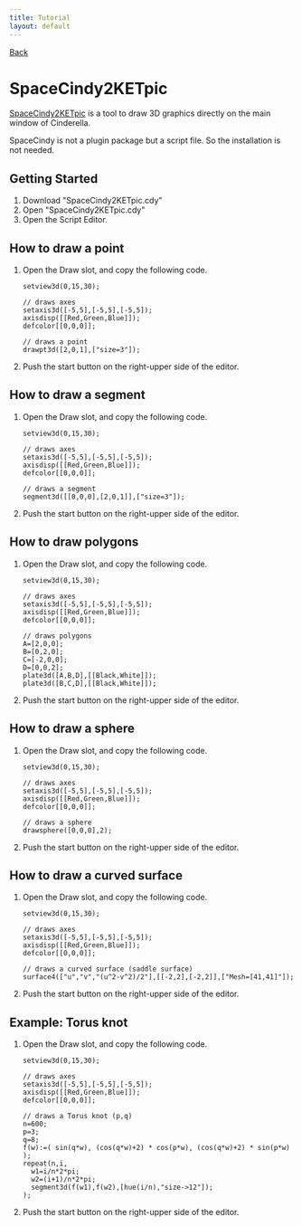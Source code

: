 ```yaml
---
title: Tutorial
layout: default
---
```

[Back](./)

# SpaceCindy2KETpic

[SpaceCindy2KETpic](https://sites.google.com/site/ketcindy/english/cindy3d2ketpic) is a tool to draw 3D graphics directly on the main window of Cinderella.

SpaceCindy is not a plugin package but a script file. So the installation is not needed.

## Getting Started

1. Download "SpaceCindy2KETpic.cdy"
1. Open "SpaceCindy2KETpic.cdy"
1. Open the Script Editor.

## How to draw a point

1. Open the Draw slot, and copy the following code.

    ```
    setview3d(0,15,30); 

    // draws axes
    setaxis3d([-5,5],[-5,5],[-5,5]); 
    axisdisp([[Red,Green,Blue]]);  
    defcolor[[0,0,0]];  

    // draws a point 
    drawpt3d([2,0,1],["size=3"]); 
    ```

1. Push the start button on the right-upper side of the editor.

## How to draw a segment

1. Open the Draw slot, and copy the following code.

    ```
    setview3d(0,15,30); 

    // draws axes
    setaxis3d([-5,5],[-5,5],[-5,5]); 
    axisdisp([[Red,Green,Blue]]);  
    defcolor[[0,0,0]];  

    // draws a segment  
    segment3d([[0,0,0],[2,0,1]],["size=3"]); 
    ```

1. Push the start button on the right-upper side of the editor.

## How to draw polygons

1. Open the Draw slot, and copy the following code.

    ```
    setview3d(0,15,30); 

    // draws axes
    setaxis3d([-5,5],[-5,5],[-5,5]); 
    axisdisp([[Red,Green,Blue]]);  
    defcolor[[0,0,0]];  

    // draws polygons    
    A=[2,0,0];   
    B=[0,2,0]; 
    C=[-2,0,0];   
    D=[0,0,2];   
    plate3d([A,B,D],[[Black,White]]); 
    plate3d([B,C,D],[[Black,White]]); 
    ```

1. Push the start button on the right-upper side of the editor.

## How to draw a sphere

1. Open the Draw slot, and copy the following code.

    ```
    setview3d(0,15,30); 

    // draws axes
    setaxis3d([-5,5],[-5,5],[-5,5]); 
    axisdisp([[Red,Green,Blue]]);  
    defcolor[[0,0,0]];  

    // draws a sphere  
    drawsphere([0,0,0],2); 
    ```

1. Push the start button on the right-upper side of the editor.

## How to draw a curved surface 

1. Open the Draw slot, and copy the following code.

    ```
    setview3d(0,15,30); 

    // draws axes
    setaxis3d([-5,5],[-5,5],[-5,5]); 
    axisdisp([[Red,Green,Blue]]);  
    defcolor[[0,0,0]];  

    // draws a curved surface (saddle surface)    
    surface4(["u","v","(u^2-v^2)/2"],[[-2,2],[-2,2]],["Mesh=[41,41]"]); 
    ```

1. Push the start button on the right-upper side of the editor.

## Example: Torus knot

1. Open the Draw slot, and copy the following code.

    ```
    setview3d(0,15,30); 

    // draws axes
    setaxis3d([-5,5],[-5,5],[-5,5]); 
    axisdisp([[Red,Green,Blue]]);  
    defcolor[[0,0,0]];  

    // draws a Torus knot (p,q)    
    n=600;   
    p=3;   
    q=8;   
    f(w):=( sin(q*w), (cos(q*w)+2) * cos(p*w), (cos(q*w)+2) * sin(p*w) );  
    repeat(n,i,  
      w1=i/n*2*pi;  
      w2=(i+1)/n*2*pi;  
      segment3d(f(w1),f(w2),[hue(i/n),"size->12"]); 
    );  
    ```

1. Push the start button on the right-upper side of the editor.
